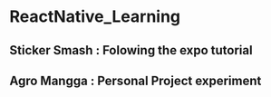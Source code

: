 # ReactNative_Learning

## Sticker Smash : Folowing the expo tutorial

## Agro Mangga : Personal Project experiment